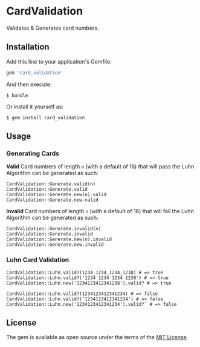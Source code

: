 # CardValidation

Validates & Generates card numbers.

## Installation

Add this line to your application's Gemfile:

```ruby
gem 'card_validation'
```

And then execute:

    $ bundle

Or install it yourself as:

    $ gem install card_validation

## Usage

### Generating Cards

**Valid** Card numbers of length `n` (with a default of 16) that will pass the Luhn Algorithm can be generated as such:
```
CardValidation::Generate.valid(n)
CardValidation::Generate.valid
CardValidation::Generate.new(n).valid
CardValidation::Generate.new.valid
```

**Invalid** Card numbers of length `n` (with a default of 16) that will fail the Luhn Algorithm can be generated as such:
```
CardValidation::Generate.invalid(n)
CardValidation::Generate.invalid
CardValidation::Generate.new(n).invalid
CardValidation::Generate.new.invalid
```

### Luhn Card Validation

```
CardValidation::Luhn.valid?(1234_1234_1234_1238) # => true
CardValidation::Luhn.valid?('1234 1234 1234 1238') # => true
CardValidation::Luhn.new('1234123412341238').valid? # => true

CardValidation::Luhn.valid?(1234123412341234) # => false
CardValidation::Luhn.valid?('1234123412341234') # => false
CardValidation::Luhn.new('1234123412341234').valid?` # => false
```

## License

The gem is available as open source under the terms of the [MIT License](http://opensource.org/licenses/MIT).

